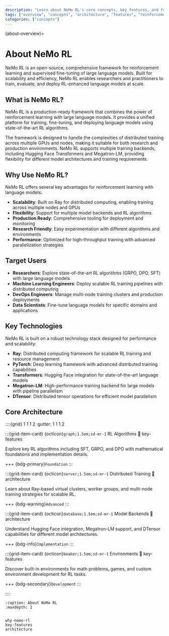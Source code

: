 ```yaml
---
description: "Learn about NeMo RL's core concepts, key features, and fundamental architecture for reinforcement learning with large language models."
tags: ["overview", "concepts", "architecture", "features", "reinforcement learning", "distributed training"]
categories: ["concepts"]
---
```


(about-overview)=
# About NeMo RL

NeMo RL is an open-source, comprehensive framework for reinforcement learning and supervised fine-tuning of large language models. Built for scalability and efficiency, NeMo RL enables researchers and practitioners to train, evaluate, and deploy RL-enhanced language models at scale.

## What is NeMo RL?

NeMo RL is a production-ready framework that combines the power of reinforcement learning with large language models. It provides a unified platform for training, fine-tuning, and deploying language models using state-of-the-art RL algorithms.

The framework is designed to handle the complexities of distributed training across multiple GPUs and nodes, making it suitable for both research and production environments. NeMo RL supports multiple training backends, including Hugging Face Transformers and Megatron-LM, providing flexibility for different model architectures and training requirements.

## Why Use NeMo RL?

NeMo RL offers several key advantages for reinforcement learning with language models:

- **Scalability**: Built on Ray for distributed computing, enabling training across multiple nodes and GPUs
- **Flexibility**: Support for multiple model backends and RL algorithms
- **Production Ready**: Comprehensive tooling for deployment and monitoring
- **Research Friendly**: Easy experimentation with different algorithms and environments
- **Performance**: Optimized for high-throughput training with advanced parallelization strategies

## Target Users

- **Researchers**: Explore state-of-the-art RL algorithms (GRPO, DPO, SFT) with large language models
- **Machine Learning Engineers**: Deploy scalable RL training pipelines with distributed computing
- **DevOps Engineers**: Manage multi-node training clusters and production deployments
- **Data Scientists**: Fine-tune language models for specific domains and applications

## Key Technologies

NeMo RL is built on a robust technology stack designed for performance and scalability:

- **Ray**: Distributed computing framework for scalable RL training and resource management
- **PyTorch**: Deep learning framework with advanced distributed training capabilities
- **Transformers**: Hugging Face integration for state-of-the-art language models
- **Megatron-LM**: High-performance training backend for large models with pipeline parallelism
- **DTensor**: Distributed tensor operations for efficient model parallelism

## Core Architecture

::::{grid} 1 1 1 2
:gutter: 1 1 1 2

:::{grid-item-card} {octicon}`graph;1.5em;sd-mr-1` RL Algorithms
:link: key-features

Explore key RL algorithms including SFT, GRPO, and DPO with mathematical foundations and implementation details.

+++
{bdg-primary}`Foundation`
:::

:::{grid-item-card} {octicon}`server;1.5em;sd-mr-1` Distributed Training
:link: architecture

Learn about Ray-based virtual clusters, worker groups, and multi-node training strategies for scalable RL.

+++
{bdg-warning}`Advanced`
:::

:::{grid-item-card} {octicon}`database;1.5em;sd-mr-1` Model Backends
:link: architecture

Understand Hugging Face integration, Megatron-LM support, and DTensor capabilities for different model architectures.

+++
{bdg-info}`Implementation`
:::

:::{grid-item-card} {octicon}`beaker;1.5em;sd-mr-1` Environments
:link: key-features

Discover built-in environments for math problems, games, and custom environment development for RL tasks.

+++
{bdg-secondary}`Development`
:::

::::

```{toctree}
:caption: About NeMo RL
:maxdepth: 2


why-nemo-rl
key-features
architecture
```